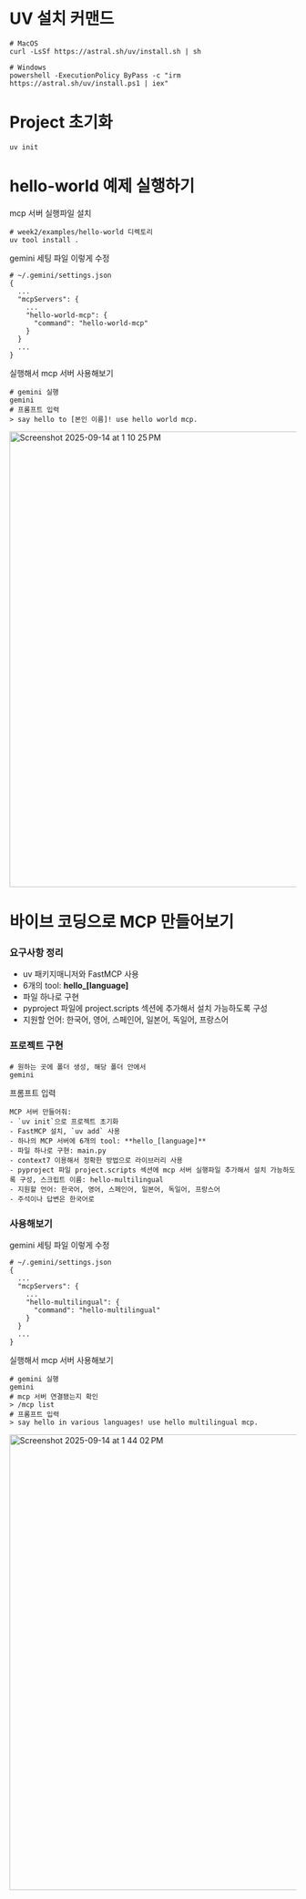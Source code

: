 # UV 설치 커맨드
```
# MacOS
curl -LsSf https://astral.sh/uv/install.sh | sh

# Windows
powershell -ExecutionPolicy ByPass -c "irm https://astral.sh/uv/install.ps1 | iex"
```

# Project 초기화
```
uv init
```

# hello-world 예제 실행하기
mcp 서버 실행파일 설치
```
# week2/examples/hello-world 디렉토리
uv tool install .
```
gemini 세팅 파일 이렇게 수정
```
# ~/.gemini/settings.json
{
  ...
  "mcpServers": {
    ...
    "hello-world-mcp": {
      "command": "hello-world-mcp"
    }
  }
  ...
}
```
실행해서 mcp 서버 사용해보기
```
# gemini 실행
gemini
# 프롬프트 입력
> say hello to [본인 이름]! use hello world mcp.
```
<img width="800" alt="Screenshot 2025-09-14 at 1 10 25 PM" src="https://github.com/user-attachments/assets/bc956f09-caa5-4573-a845-14c71c2f685e" />


# 바이브 코딩으로 MCP 만들어보기
### 요구사항 정리
- uv 패키지매니저와 FastMCP 사용
- 6개의 tool: **hello_[language]**
- 파일 하나로 구현
- pyproject 파일에 project.scripts 섹션에 추가해서 설치 가능하도록 구성
- 지원할 언어: 한국어, 영어, 스페인어, 일본어, 독일어, 프랑스어

### 프로젝트 구현
```
# 원하는 곳에 폴더 생성, 해당 폴더 안에서
gemini
```
프롬프트 입력
```
MCP 서버 만들어줘:
- `uv init`으로 프로젝트 초기화
- FastMCP 설치, `uv add` 사용
- 하나의 MCP 서버에 6개의 tool: **hello_[language]**
- 파일 하나로 구현: main.py
- context7 이용해서 정확한 방법으로 라이브러리 사용
- pyproject 파일 project.scripts 섹션에 mcp 서버 실행파일 추가해서 설치 가능하도록 구성, 스크립트 이름: hello-multilingual
- 지원할 언어: 한국어, 영어, 스페인어, 일본어, 독일어, 프랑스어
- 주석이나 답변은 한국어로
```
### 사용해보기
gemini 세팅 파일 이렇게 수정
```
# ~/.gemini/settings.json
{
  ...
  "mcpServers": {
    ...
    "hello-multilingual": {
      "command": "hello-multilingual"
    }
  }
  ...
}
```
실행해서 mcp 서버 사용해보기
```
# gemini 실행
gemini
# mcp 서버 연결됐는지 확인
> /mcp list
# 프롬프트 입력
> say hello in various languages! use hello multilingual mcp.
```
<img width="800" alt="Screenshot 2025-09-14 at 1 44 02 PM" src="https://github.com/user-attachments/assets/e3325134-05aa-4d8f-a424-84655279f0c5" />
